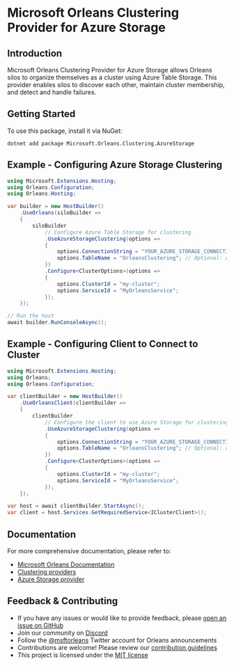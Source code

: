 # Microsoft Orleans Clustering Provider for Azure Storage

## Introduction
Microsoft Orleans Clustering Provider for Azure Storage allows Orleans silos to organize themselves as a cluster using Azure Table Storage. This provider enables silos to discover each other, maintain cluster membership, and detect and handle failures.

## Getting Started
To use this package, install it via NuGet:

```shell
dotnet add package Microsoft.Orleans.Clustering.AzureStorage
```

## Example - Configuring Azure Storage Clustering

```csharp
using Microsoft.Extensions.Hosting;
using Orleans.Configuration;
using Orleans.Hosting;

var builder = new HostBuilder()
    .UseOrleans(siloBuilder =>
    {
        siloBuilder
            // Configure Azure Table Storage for clustering
            .UseAzureStorageClustering(options =>
            {
                options.ConnectionString = "YOUR_AZURE_STORAGE_CONNECTION_STRING";
                options.TableName = "OrleansClustering"; // Optional: defaults to "OrleansClustering"
            })
            .Configure<ClusterOptions>(options =>
            {
                options.ClusterId = "my-cluster";
                options.ServiceId = "MyOrleansService";
            });
    });

// Run the host
await builder.RunConsoleAsync();
```

## Example - Configuring Client to Connect to Cluster

```csharp
using Microsoft.Extensions.Hosting;
using Orleans;
using Orleans.Configuration;

var clientBuilder = new HostBuilder()
    .UseOrleansClient(clientBuilder =>
    {
        clientBuilder
            // Configure the client to use Azure Storage for clustering
            .UseAzureStorageClustering(options =>
            {
                options.ConnectionString = "YOUR_AZURE_STORAGE_CONNECTION_STRING";
                options.TableName = "OrleansClustering"; // Optional: defaults to "OrleansClustering"
            })
            .Configure<ClusterOptions>(options =>
            {
                options.ClusterId = "my-cluster";
                options.ServiceId = "MyOrleansService";
            });
    });

var host = await clientBuilder.StartAsync();
var client = host.Services.GetRequiredService<IClusterClient>();
```

## Documentation
For more comprehensive documentation, please refer to:
- [Microsoft Orleans Documentation](https://docs.microsoft.com/dotnet/orleans/)
- [Clustering providers](https://learn.microsoft.com/en-us/dotnet/orleans/implementation/cluster-management)
- [Azure Storage provider](https://learn.microsoft.com/en-us/dotnet/orleans/implementation/azure-storage-providers)

## Feedback & Contributing
- If you have any issues or would like to provide feedback, please [open an issue on GitHub](https://github.com/dotnet/orleans/issues)
- Join our community on [Discord](https://aka.ms/orleans-discord)
- Follow the [@msftorleans](https://twitter.com/msftorleans) Twitter account for Orleans announcements
- Contributions are welcome! Please review our [contribution guidelines](https://github.com/dotnet/orleans/blob/main/CONTRIBUTING.md)
- This project is licensed under the [MIT license](https://github.com/dotnet/orleans/blob/main/LICENSE)